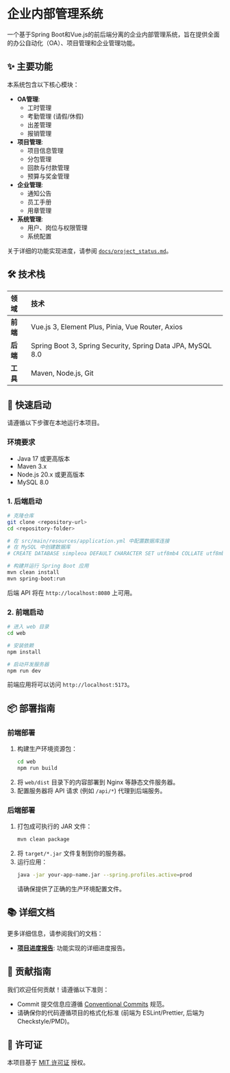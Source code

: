 # 企业内部管理系统

一个基于Spring Boot和Vue.js的前后端分离的企业内部管理系统，旨在提供全面的办公自动化（OA）、项目管理和企业管理功能。

## ✨ 主要功能

本系统包含以下核心模块：

-   **OA管理**:
    -   工时管理
    -   考勤管理 (请假/休假)
    -   出差管理
    -   报销管理
-   **项目管理**:
    -   项目信息管理
    -   分包管理
    -   回款与付款管理
    -   预算与奖金管理
-   **企业管理**:
    -   通知公告
    -   员工手册
    -   用章管理
-   **系统管理**:
    -   用户、岗位与权限管理
    -   系统配置

关于详细的功能实现进度，请参阅 [`docs/project_status.md`](./docs/project_status.md)。

## 🛠️ 技术栈

| 领域 | 技术 |
| :--- | :--- |
| **前端** | Vue.js 3, Element Plus, Pinia, Vue Router, Axios |
| **后端** | Spring Boot 3, Spring Security, Spring Data JPA, MySQL 8.0 |
| **工具** | Maven, Node.js, Git |

## 🚀 快速启动

请遵循以下步骤在本地运行本项目。

### 环境要求

-   Java 17 或更高版本
-   Maven 3.x
-   Node.js 20.x 或更高版本
-   MySQL 8.0

### 1. 后端启动

```bash
# 克隆仓库
git clone <repository-url>
cd <repository-folder>

# 在 src/main/resources/application.yml 中配置数据库连接
# 在 MySQL 中创建数据库
# CREATE DATABASE simpleoa DEFAULT CHARACTER SET utf8mb4 COLLATE utf8mb4_unicode_ci;

# 构建并运行 Spring Boot 应用
mvn clean install
mvn spring-boot:run
```

后端 API 将在 `http://localhost:8080` 上可用。

### 2. 前端启动

```bash
# 进入 web 目录
cd web

# 安装依赖
npm install

# 启动开发服务器
npm run dev
```

前端应用将可以访问 `http://localhost:5173`。

## 📦 部署指南

### 前端部署

1.  构建生产环境资源包：
    ```bash
    cd web
    npm run build
    ```
2.  将 `web/dist` 目录下的内容部署到 Nginx 等静态文件服务器。
3.  配置服务器将 API 请求 (例如 `/api/*`) 代理到后端服务。

### 后端部署

1.  打包成可执行的 JAR 文件：
    ```bash
    mvn clean package
    ```
2.  将 `target/*.jar` 文件复制到你的服务器。
3.  运行应用：
    ```bash
    java -jar your-app-name.jar --spring.profiles.active=prod
    ```
    请确保提供了正确的生产环境配置文件。

## 📚 详细文档

更多详细信息，请参阅我们的文档：

-   **[项目进度报告](./docs/project_status.md)**: 功能实现的详细进度报告。

## 🤝 贡献指南

我们欢迎任何贡献！请遵循以下准则：

-   Commit 提交信息应遵循 [Conventional Commits](https://www.conventionalcommits.org/) 规范。
-   请确保你的代码遵循项目的格式化标准 (前端为 ESLint/Prettier, 后端为 Checkstyle/PMD)。

## 📄 许可证

本项目基于 [MIT 许可证](./LICENSE) 授权。

